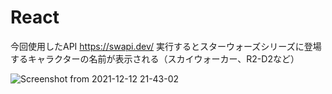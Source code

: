 # React

今回使用したAPI  https://swapi.dev/
実行するとスターウォーズシリーズに登場するキャラクターの名前が表示される（スカイウォーカー、R2-D2など）


![Screenshot from 2021-12-12 21-43-02](https://user-images.githubusercontent.com/83333425/145717057-02ff16df-aada-4acd-bbe9-412276dc40e5.png)
